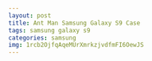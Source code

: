 ```yaml
---
layout: post
title: Ant Man Samsung Galaxy S9 Case
tags: samsung galaxy s9
categories: samsung
img: 1rcb2OjfqAqeMUrXmrkzjvdfmFI6OewJS
---
```

